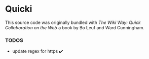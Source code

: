 # Quicki

This source code was originally bundled with _The Wiki Way: Quick Collaboration on the Web_ a book by Bo Leuf and Ward Cunningham.


### TODOS

- update regex for https :heavy_check_mark:

